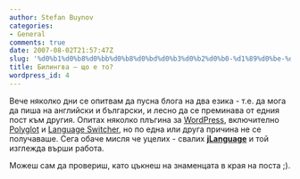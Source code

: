 ```yaml
---
author: Stefan Buynov
categories:
- General
comments: true
date: 2007-08-02T21:57:47Z
slug: '%d0%b1%d0%b8%d0%bb%d0%b8%d0%bd%d0%b3%d0%b2%d0%b0-%d1%89%d0%be-%d0%b5-%d1%82%d0%be'
title: Билингва – що е то?
wordpress_id: 4
---
```


Вече няколко дни се опитвам да пусна блога на два езика - т.е. да мога да пиша на английски и български, и лесно да се преминава от едния пост към другия. Опитах няколко плъгина за [WordPress](http://wordpress.org/), включително [Polyglot](http://www.fredfred.net/skriker/index.php/polyglot) и [Language Switcher](http://poplarware.com/languageplugin.html), но по една или друга причина не се получаваше. Сега обаче мисля че уцелих - свалих **[jLanguage](http://jakobj.dk/blog/archives/38)** и той изглежда върши работа.

Можеш сам да провериш, като цъкнеш на знаменцата в края на поста ;).
